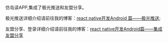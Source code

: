 仿岛读APP,集成了极光推送和友盟分享。

极光推送详细介绍请前往我的博客：[react native开发Android 篇——极光推送](https://blog.csdn.net/weixin_38233549/article/details/94604319);

友盟分享、登录详细介绍请前往我的博客：[react native开发Android篇——集成友盟分享](https://blog.csdn.net/weixin_38233549/article/details/100139156)
